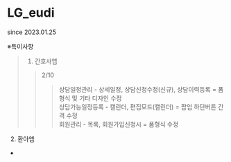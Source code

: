 # LG_eudi
since 2023.01.25


※특이사항

>1. 간호사앱
>> 2/10
>>>상담일정관리 - 상세일정, 상담신청수정(신규), 상담이력등록 = 폼형식 및 기타 디자인 수정   
>>>상담가능일정등록 - 캘린더, 편집모드(캘린더) = 팝업 하단버튼 간격 수정   
>>>회원관리 - 목록, 회원가입신청시 = 폼형식 수정   


2. 환아앱
- 

